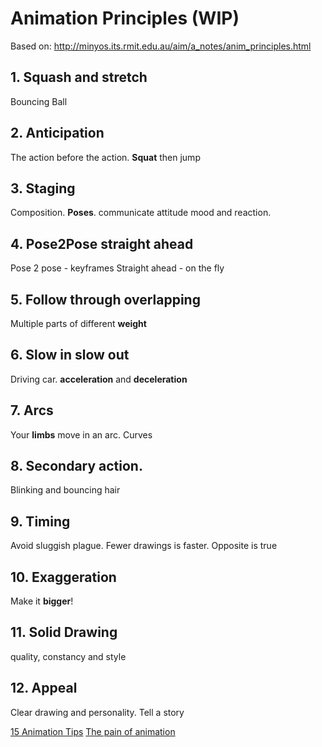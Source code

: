 # Animation Principles (WIP)
Based on:
http://minyos.its.rmit.edu.au/aim/a_notes/anim_principles.html

## 1. Squash and stretch

Bouncing Ball

## 2. Anticipation

The action before the action. **Squat** then jump

## 3. Staging

Composition. **Poses**. communicate attitude mood and reaction.

## 4. Pose2Pose straight ahead
Pose 2 pose - keyframes
Straight ahead - on the fly

## 5. Follow through overlapping
Multiple parts of different **weight**

## 6. Slow in slow out
Driving car. **acceleration** and **deceleration**

## 7. Arcs
Your **limbs** move in an arc. Curves

## 8. Secondary action. 
Blinking and bouncing hair

## 9. Timing
Avoid sluggish plague.
Fewer drawings is faster. Opposite is true


## 10. Exaggeration
Make it **bigger**!

## 11. Solid Drawing
quality, constancy and style

## 12. Appeal
Clear drawing and personality. Tell a story

[15 Animation Tips](http://www.teksmobile.com.au/blog/15-animation-tips-to-make-your-mobile-games-more-engaging/)
[The pain of animation](https://t.co/o2vUZaTgKv)

